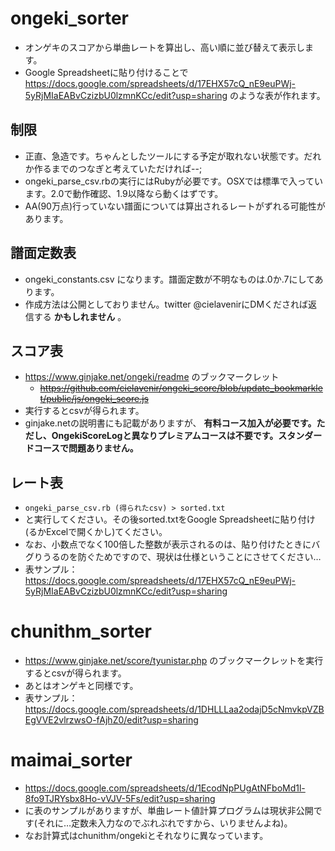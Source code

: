 # ongeki_sorter

- オンゲキのスコアから単曲レートを算出し、高い順に並び替えて表示します。
- Google Spreadsheetに貼り付けることで https://docs.google.com/spreadsheets/d/17EHX57cQ_nE9euPWj-5yRjMIaEABvCzizbU0lzmnKCc/edit?usp=sharing のような表が作れます。

## 制限
- 正直、急造です。ちゃんとしたツールにする予定が取れない状態です。だれか作るまでのつなぎと考えていただければ--;
- ongeki_parse_csv.rbの実行にはRubyが必要です。OSXでは標準で入っています。2.0で動作確認、1.9以降なら動くはずです。
- AA(90万点)行っていない譜面については算出されるレートがずれる可能性があります。

## 譜面定数表

- ongeki_constants.csv になります。譜面定数が不明なものは.0か.7にしてあります。
- 作成方法は公開としておりません。twitter @cielavenirにDMくだされば返信する **かもしれません** 。

## スコア表

- https://www.ginjake.net/ongeki/readme のブックマークレット
    - ~~https://github.com/cielavenir/ongeki_score/blob/update_bookmarklet/public/js/ongeki_score.js~~
- 実行するとcsvが得られます。
- ginjake.netの説明書にも記載がありますが、 **有料コース加入が必要です。ただし、OngekiScoreLogと異なりプレミアムコースは不要です。スタンダードコースで問題ありません。**

## レート表

- `ongeki_parse_csv.rb (得られたcsv) > sorted.txt`
- と実行してください。その後sorted.txtをGoogle Spreadsheetに貼り付け(るかExcelで開くかし)てください。
- なお、小数点でなく100倍した整数が表示されるのは、貼り付けたときにバグりうるのを防ぐためですので、現状は仕様ということにさせてください…
- 表サンプル：https://docs.google.com/spreadsheets/d/17EHX57cQ_nE9euPWj-5yRjMIaEABvCzizbU0lzmnKCc/edit?usp=sharing

# chunithm_sorter
- https://www.ginjake.net/score/tyunistar.php のブックマークレットを実行するとcsvが得られます。
- あとはオンゲキと同様です。
- 表サンプル：https://docs.google.com/spreadsheets/d/1DHLLLaa2odajD5cNmvkpVZBEgVVE2vlrzwsO-fAjhZ0/edit?usp=sharing

# maimai_sorter
- https://docs.google.com/spreadsheets/d/1EcodNpPUgAtNFboMd1l-8fo9TJRYsbx8Ho-vVJV-5Fs/edit?usp=sharing
- に表のサンプルがありますが、単曲レート値計算プログラムは現状非公開です(それに…定数未入力なのでぶれぶれですから、いりませんよね)。
- なお計算式はchunithm/ongekiとそれなりに異なっています。
